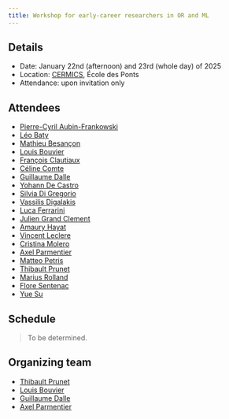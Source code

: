 ```yaml
---
title: Workshop for early-career researchers in OR and ML
---
```


## Details

- Date: January 22nd (afternoon) and 23rd (whole day) of 2025
- Location: [CERMICS](https://cermics-lab.enpc.fr/), École des Ponts
- Attendance: upon invitation only

## Attendees

- [Pierre-Cyril Aubin-Frankowski](https://pcaubin.github.io/)
- [Léo Baty](https://batyleo.github.io/)
- [Mathieu Besançon](https://matbesancon.xyz/)
- [Louis Bouvier](https://louisbouvier.github.io/)
- [François Clautiaux](https://www.math.u-bordeaux.fr/~fclautia/)
- [Céline Comte](https://homepages.laas.fr/ccomte/index.html)
- [Guillaume Dalle](https://homepages.laas.fr/ccomte/index.html)
- [Yohann De Castro](https://ydecastro.github.io/)
- [Silvia Di Gregorio](https://www.lipn.univ-paris13.fr/~digregorio/)
- [Vassilis Digalakis](https://www.hec.edu/en/faculty-research/faculty-directory/faculty-member/digalakis-vassilis)
- [Luca Ferrarini](https://www.researchgate.net/profile/Luca-Ferrarini-3)
- [Julien Grand Clement](https://people.hec.edu/grand-clement/)
- [Amaury Hayat](https://cermics.enpc.fr/~hayata/index_en.html)
- [Vincent Leclere](https://leclere.github.io/)
- [Cristina Molero](https://www.researchgate.net/profile/Cristina-Molero-Rio)
- [Axel Parmentier](https://axelparmentier.github.io/)
- [Matteo Petris](https://scholar.google.com/citations?user=ucJFESQAAAAJ&hl=it)
- [Thibault Prunet](https://prunett.github.io/)
- [Marius Rolland](https://mariusroland.gitlab.io/)
- [Flore Sentenac](https://floresentenac.github.io/)
- [Yue Su](https://ysu1028.github.io/)

## Schedule

> To be determined.

## Organizing team

- [Thibault Prunet](https://prunett.github.io/)
- [Louis Bouvier](https://louisbouvier.github.io/)
- [Guillaume Dalle](https://gdalle.github.io/)
- [Axel Parmentier](https://axelparmentier.github.io/)